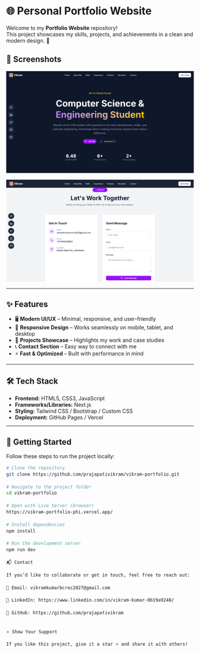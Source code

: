 # 🌐 Personal Portfolio Website  

Welcome to my **Portfolio Website** repository!  
This project showcases my skills, projects, and achievements in a clean and modern design. 🚀  

## 📸 Screenshots  
![image alt](https://github.com/prajapativikram/vikram-portfolio/blob/0b315967383ceb578aa124d3a778af76b413976c/vikram-portfolio/screenshots/home.png)


![image alt](https://github.com/prajapativikram/vikram-portfolio/blob/7da71b5fa723a541bc38ea894a67fd0ca88d87c4/vikram-portfolio/screenshots/contact.png)


---

## ✨ Features  

- 🖥️ **Modern UI/UX** – Minimal, responsive, and user-friendly  
- 📱 **Responsive Design** – Works seamlessly on mobile, tablet, and desktop  
- 📂 **Projects Showcase** – Highlights my work and case studies  
- 📞 **Contact Section** – Easy way to connect with me  
- ⚡ **Fast & Optimized** – Built with performance in mind  

---

## 🛠️ Tech Stack  

- **Frontend:** HTML5, CSS3, JavaScript  
- **Frameworks/Libraries:** Next.js   
- **Styling:** Tailwind CSS / Bootstrap / Custom CSS  
- **Deployment:** GitHub Pages / Vercel  

---

## 🚀 Getting Started  

Follow these steps to run the project locally:  

```bash
# Clone the repository
git clone https://github.com/prajapativikram/vikram-portfolio.git

# Navigate to the project folder
cd vikram-portfolio

# Open with Live Server (browser)
https://vikram-portfolio-phi.vercel.app/

# Install dependencies
npm install

# Run the development server
npm run dev

📬 Contact

If you’d like to collaborate or get in touch, feel free to reach out:

📧 Email: vikramkumarbcrec2027@gmail.com

💼 LinkedIn: https://www.linkedin.com/in/vikram-kumar-0b19a9248/

🐙 GitHub: https://github.com/prajapativikram


⭐ Show Your Support

If you like this project, give it a star ⭐ and share it with others!
